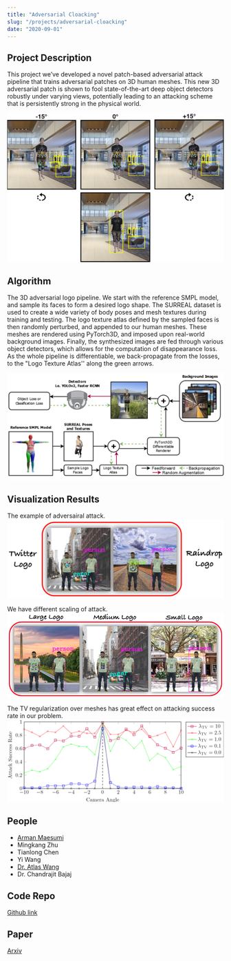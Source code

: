 ```yaml
---
title: "Adversarial Cloacking"
slug: "/projects/adversarial-cloacking"
date: "2020-09-01"
---
```


## Project Description

This project we’ve developed a novel patch-based adversarial attack pipeline that trains adversarial patches on 3D human meshes. This new 3D adversarial patch is shown to fool state-of-the-art deep object detectors robustly under varying views, potentially leading to an attacking scheme that is persistently strong in the physical world.

![banner](../../../images/projects/adversarial_cloacking/canvas.png)


## Algorithm

The 3D adversarial logo pipeline. We start with the reference SMPL  model, and sample its faces to form a desired logo shape. The SURREAL  dataset is used to create a wide variety of body poses and mesh textures during training and testing. The logo texture atlas defined by the sampled faces is then randomly perturbed, and appended to our human meshes. These meshes are rendered using PyTorch3D, and imposed upon real-world background images. Finally, the synthesized images are fed through various object detectors, which allows for the computation of disappearance loss. As the whole pipeline is differentiable, we back-propagate from the losses, to the "Logo Texture Atlas'' along the green arrows.

![pipeline](../../../images/projects/adversarial_cloacking/pipeline.png)

## Visualization Results

The example of adversairal attack.
![pipeline](../../../images/projects/adversarial_cloacking/extra_logo.png)

We have different scaling of attack.
![pipeline](../../../images/projects/adversarial_cloacking/logo_size.png)


The TV regularization over meshes has great effect on attacking success rate in our problem.
![pipeline](../../../images/projects/adversarial_cloacking/TV_loss.PNG)


## People

*   [Arman Maesumi](https://github.com/CVC-Lab/cvc-website.git)
*   Mingkang Zhu
*   Tianlong Chen
*   Yi Wang
*   [Dr. Atlas Wang](https://vita-group.github.io/)
*   Dr. Chandrajit Bajaj

## Code Repo

[Github link](https://github.com/CVC-Lab/3D_ADV_Mesh_pytorch3d)

## Paper

[Arxiv](https://arxiv.org/abs/2104.11101)